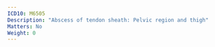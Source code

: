 ```yaml
---
ICD10: M6505
Description: "Abscess of tendon sheath: Pelvic region and thigh"
Matters: No
Weight: 0
---
```


